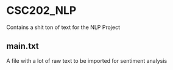 # CSC202_NLP
Contains a shit ton of text for the NLP Project

## main.txt
A file with a lot of raw text to be imported for sentiment analysis
